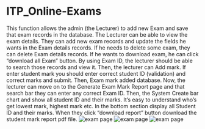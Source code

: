 # ITP_Online-Exams

This function allows the admin (the Lecturer) to add new Exam and save that exam records in the database. 
The Lecturer can be able to view the exam details. They can add new exam records and update the fields he wants in the Exam details records. 
If he needs to delete some exam, they can delete Exam details records. If he wants to download exam, he can click “download all Exam” button.
By using Exam ID, the lecturer should be able to search those records and view it. Then, the lecturer can Add mark.
If enter student mark you should enter correct student ID (validation) and correct marks and submit. Then, Exam mark added database.
Now, the lecturer can move on to the Generate Exam Mark Report page and that search bar they can enter any correct Exam ID.
Then, the System Create bar chart and show all student ID and their marks. It’s easy to understand who’s get lowest mark, highest mark etc. 
In the bottom section display all Student ID and their marks. When they click “download report” button download the student mark report pdf file. 
![exam page](https://user-images.githubusercontent.com/88647558/174445928-3adbc3de-13b5-4123-8c67-6cba11a99fd5.png)
![exam page](https://user-images.githubusercontent.com/88647558/174445951-7f2d68ee-9860-431b-ba74-15b117afc2b1.png)
![exam page](https://user-images.githubusercontent.com/88647558/174446017-63876fb2-4084-41f3-a9c1-4f6cf1772699.png)
